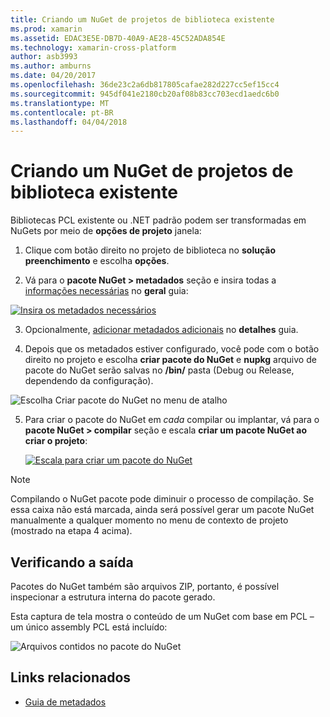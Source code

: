 ```yaml
---
title: Criando um NuGet de projetos de biblioteca existente
ms.prod: xamarin
ms.assetid: EDAC3E5E-DB7D-40A9-AE28-45C52ADA854E
ms.technology: xamarin-cross-platform
author: asb3993
ms.author: amburns
ms.date: 04/20/2017
ms.openlocfilehash: 36de23c2a6db817805cafae282d227cc5ef15cc4
ms.sourcegitcommit: 945df041e2180cb20af08b83cc703ecd1aedc6b0
ms.translationtype: MT
ms.contentlocale: pt-BR
ms.lasthandoff: 04/04/2018
---
```

# <a name="creating-a-nuget-from-existing-library-projects"></a>Criando um NuGet de projetos de biblioteca existente

Bibliotecas PCL existente ou .NET padrão podem ser transformadas em NuGets por meio de **opções de projeto** janela:

1. Clique com botão direito no projeto de biblioteca no **solução preenchimento** e escolha **opções**.

2. Vá para o **pacote NuGet > metadados** seção e insira todas a [informações necessárias](~/cross-platform/app-fundamentals/nuget-multiplatform-libraries/metadata.md) no **geral** guia:

  [![](existing-library-images/existing-metadata-sml.png "Insira os metadados necessários")](existing-library-images/existing-metadata.png#lightbox)

3. Opcionalmente, [adicionar metadados adicionais](~/cross-platform/app-fundamentals/nuget-multiplatform-libraries/metadata.md) no **detalhes** guia.

4. Depois que os metadados estiver configurado, você pode com o botão direito no projeto e escolha **criar pacote do NuGet** e **nupkg** arquivo de pacote do NuGet serão salvas no **/bin/** pasta (Debug ou Release, dependendo da configuração).

  ![](existing-library-images/create-nuget-package.png "Escolha Criar pacote do NuGet no menu de atalho")

5. Para criar o pacote do NuGet em _cada_ compilar ou implantar, vá para o **pacote NuGet > compilar** seção e escala **criar um pacote NuGet ao criar o projeto**:

    [![](existing-library-images/existing-tickbox-sml.png "Escala para criar um pacote do NuGet")](existing-library-images/existing-tickbox.png#lightbox)

> [!NOTE]
> Compilando o NuGet pacote pode diminuir o processo de compilação. Se essa caixa não está marcada, ainda será possível gerar um pacote NuGet manualmente a qualquer momento no menu de contexto de projeto (mostrado na etapa 4 acima).

## <a name="verifying-the-output"></a>Verificando a saída

Pacotes do NuGet também são arquivos ZIP, portanto, é possível inspecionar a estrutura interna do pacote gerado.

Esta captura de tela mostra o conteúdo de um NuGet com base em PCL – um único assembly PCL está incluído:

![](existing-library-images/nuget-output.png "Arquivos contidos no pacote do NuGet")


## <a name="related-links"></a>Links relacionados

- [Guia de metadados](~/cross-platform/app-fundamentals/nuget-multiplatform-libraries/metadata.md)

